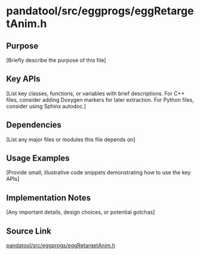 # pandatool/src/eggprogs/eggRetargetAnim.h

## Purpose
[Briefly describe the purpose of this file]

## Key APIs
[List key classes, functions, or variables with brief descriptions.
For C++ files, consider adding Doxygen markers for later extraction.
For Python files, consider using Sphinx autodoc.]

## Dependencies
[List any major files or modules this file depends on]

## Usage Examples
[Provide small, illustrative code snippets demonstrating how to use the key APIs]

## Implementation Notes
[Any important details, design choices, or potential gotchas]

## Source Link
[pandatool/src/eggprogs/eggRetargetAnim.h](link_to_source_repository/pandatool/src/eggprogs/eggRetargetAnim.h)
